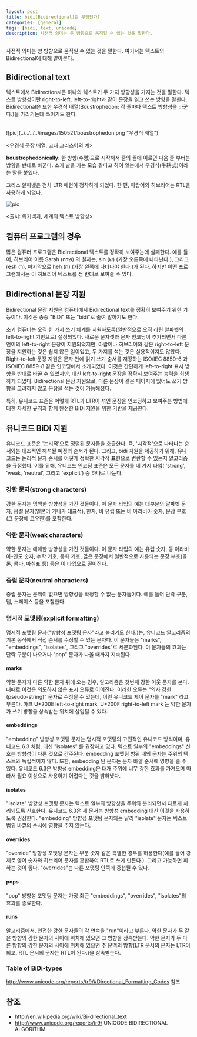 ```yaml
---
layout: post
title: bidi(Bidirectional)란 무엇인가?
categories: [general]
tags: [bidi, text, unicode]
description: 사전적 의미는 두 방향으로 움직일 수 있는 것을 말한다.
---
```


사전적 의미는 양 방향으로 움직일 수 있는 것을 말한다. 여기서는 텍스트의 Bidirectional에 대해 알아본다.

## Bidirectional text
텍스트에서 Bidirectional은 하나의 텍스트가 두 가지 방향성을 가지는 것을 말한다. 텍스트 방향성이란 right-to-left, left-to-right과 같이 문장을 읽고 쓰는 방향을 말한다. Bidirectional은 또한 우경식 배열(Boustrophedon; 각 줄마다 텍스트 방향성을 바꾼다.)을 가리키는데 쓰이기도 한다.

<br />
![pic](../../../../images/150521/boustrophedon.png "우경식 배열")

<우경식 문장 배열, 고대 그리스어의 예>

__boustrophedonically__: 한 방향(수평)으로 시작해서 줄의 끝에 이르면 다음 줄 부터는 방향을 반대로 바꾼다. 소가 밭을 가는 모습 같다고 하여 일본에서 우경식(牛耕式)이라는 말을 붙였다.

그리스 알파벳은 점차 LTR 패턴이 정착하게 되었다. 한 편, 아랍어와 히브리어는 RTL을 사용하게 되었다.

![pic](../../../../images/150521/800px-Writing_directions_of_the_world.svg.png "Wikipedia")

<출처: 위키백과, 세계의 텍스트 방향성>

## 컴퓨터 프로그램의 경우
많은 컴퓨터 프로그램은 Bidirectional 텍스트를 정확히 보여주는데 실패한다. 예를 들어, 히브리어 이름 Sarah (שרה) 의 철자는, sin (ש) (가장 오른쪽에 나타난다.), 그리고 resh (ר), 마지막으로 heh (ה) (가장 왼쪽에 나타나야 한다.)가 된다. 하지만 어떤 프로그램에서는 이 히브리어 텍스트를 정 반대로 보여줄 수 있다.

## Bidirectional 문장 지원
Bidirectional 문장 지원은 컴퓨터에서 Bidirectional text를 정확히 보여주기 위한 기능이다. 이것은 종종 "BiDi" 또는 "bidi"로 줄여 말하기도 한다.

초기 컴퓨터는 오직 한 가지 쓰기 체계를 지원하도록(일반적으로 오직 라틴 알파벳의 left-to-right 기반으로) 설정되었다. 새로운 문자셋과 문자 인코딩이 추가되면서 다른 언어의 left-to-right 문장이 지원되었지만, 아랍어나 히브리어와 같은 right-to-left 문장을 지원하는 것은 쉽지 않은 일이었고, 두 가지를 섞는 것은 실용적이지도 않았다. Right-to-left 문장 지원은 문자 안에 읽기 쓰기 순서를 저장하는 ISO/IEC 8859-6 과 ISO/IEC 8859-8 같은 인코딩에서 소개되었다. 이것은 간단하게 left-to-right 표시 방향을 반대로 바꿀 수 있었지만, 대신 left-to-right 문장을 정확히 보여주는 능력을 희생하게 되었다. Bidirectional 문장 지원으로, 다른 문장이 같은 페이지에 있어도 쓰기 방향을 고려하지 않고 문장을 섞는 것이 가능해졌다.

특히, 유니코드 표준은 어떻게 RTL과 LTR이 섞인 문장을 인코딩하고 보여주는 방법에 대한 자세한 규칙과 함께 완전한 BiDi 지원을 위한 기반을 제공한다.

## 유니코드 BiDi 지원
유니코드 표준은 '논리적'으로 정렬된 문자들을 호출한다. 즉, '시각적'으로 나타나는 순서와는 대조적인 해석될 예정의 순서가 된다. 그리고, bidi 지원을 제공하기 위해, 유니코드는 논리적 문자 순서를 어떻게 정확한 시각적 표현으로 변환할 수 있는지 알고리즘을 규정했다. 이를 위해, 유니코드 인코딩 표준은 모든 문자를 네 가지 타입( 'strong', 'weak, 'neutral', 그리고 'explicit') 중 하나로 나눈다.

### 강한 문자(strong characters)
강한 문자는 명백한 방향성을 가진 것들이다. 이 문자 타입의 예는 대부분의 알파벳 문자, 음절 문자(일본어 가나가 대표적), 한자, 비 유럽 또는 비 아라비아 숫자, 문장 부호(그 문장에 고유한)를 포함한다.

### 약한 문자(weak characters)
약한 문자는 애매한 방향성을 가진 것들이다. 이 문자 타입의 예는 유럽 숫자, 동 아라비아-인도 숫자, 수학 기호, 통화 기호, 많은 문장에서 일반적으로 사용되는 문장 부호(콜론, 콤마, 마침표 등) 등은 이 타입으로 떨어진다.

### 중립 문자(neutral characters)
중립 문자는 문맥이 없으면 방향성을 확정할 수 없는 문자들이다. 예를 들어 단락 구분, 탭, 스페이스 등을 포함한다.

### 명시적 포맷팅(explicit formatting)
명시적 포맷팅 문자("방향성 포맷팅 문자"라고 불리기도 한다.)는, 유니코드 알고리즘의 기본 동작에서 직접 순서를 수정할 수 있는 문자다. 이 문자들은 "marks", "embeddings", "isolates", 그리고 "overrides"로 세분화된다. 이 문자들의 효과는 단락 구분이 나오거나 "pop" 문자가 나올 때까지 지속된다.

#### marks
약한 문자가 다른 약한 문자 뒤에 오는 경우, 알고리즘은 첫번째 강한 이웃 문자를 본다. 때때로 이것은 의도하지 않은 표시 오류로 이어진다. 이러한 오류는 "의사 강한(pseudo-string)" 문자로 수정될 수 있는데, 이런 유니코드 제어 문자를 "mark" 라고 부른다. 마크 U+200E left-to-right mark, U+200F right-to-left mark 는 약한 문자가 쓰기 방향을 상속받는 위치에 삽입될 수 있다.

#### embeddings
"embedding" 방향성 포맷팅 문자는 명시적 포맷팅의 고전적인 유니코드 방식이며, 유니코드 6.3 처럼, 대신 "isolates" 를 권장하고 있다. 텍스트 일부의 "embeddings" 신호는 방향성이 다른 것으로 간주된다. embedding 포맷팅 범위 내의 문자는 주위의 텍스트와 독립적이지 않다. 또한, embedding 된 문자는 문자 바깥 순서에 영향을 줄 수 있다. 유니코드 6.3은 방향성 embedding은 대개 주위에 너무 강한 효과를 가져오며 따라서 필요 이상으로 사용하기 어렵다는 것을 밝혀냈다.

#### isolates
"isolate" 방향성 포맷팅 문자는 텍스트 일부의 방향성을 주위와 분리되면서 다르게 처리되도록 신호한다. 유니코드 6.3은 새 문서는 방향성 embedding 대신 이것을 사용하도록 권장한다. "embedding" 방향성 포맷팅 문자와는 달리 "isolate" 문자는 텍스트 범위 바깥의 순서에 영향을 주지 않는다.

#### overrides
"override" 방향성 포맷팅 문자는 부분 숫자 같은 특별한 경우를 허용한다(예를 들어 강제로 영어 숫자와 히브리어 문자를 혼합하여 RTL로 쓰게 만든다.). 그리고 가능하면 피하는 것이 좋다. "overrides"는 다른 포맷팅 안쪽에 중첩될 수 있다.

#### pops
"pop" 방향성 포맷팅 문자는 가장 최근 "embeddings", "overrides", "isolates"의 효과를 종료한다.

#### runs
알고리즘에서, 인접한 강한 문자들의 각 연속을 "run"이라고 부른다. 약한 문자가 두 같은 방향의 강한 문자의 사이에 위치해 있으면 그 방향을 상속받는다. 약한 문자가 두 다른 방향의 강한 문자의 사이에 위치해 있으면 주 문맥의 방향(LTR 문서의 문자는 LTR이 되고, RTL 문서의 문자는 RTL이 된다.)을 상속받는다.

### Table of BiDi-types
http://www.unicode.org/reports/tr9/#Directional_Formatting_Codes 참조

## 참조
- http://en.wikipedia.org/wiki/Bi-directional_text
- http://www.unicode.org/reports/tr9/ UNICODE BIDIRECTIONAL ALGORITHM


